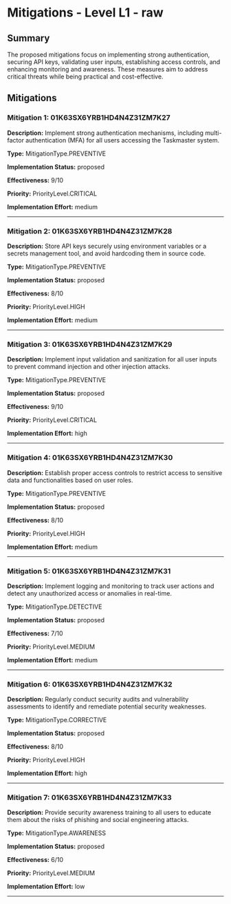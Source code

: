 # Mitigations - Level L1 - raw

## Summary

The proposed mitigations focus on implementing strong authentication, securing API keys, validating user inputs, establishing access controls, and enhancing monitoring and awareness. These measures aim to address critical threats while being practical and cost-effective.

## Mitigations

### Mitigation 1: 01K63SX6YRB1HD4N4Z31ZM7K27

**Description:** Implement strong authentication mechanisms, including multi-factor authentication (MFA) for all users accessing the Taskmaster system.

**Type:** MitigationType.PREVENTIVE

**Implementation Status:** proposed

**Effectiveness:** 9/10

**Priority:** PriorityLevel.CRITICAL

**Implementation Effort:** medium

---

### Mitigation 2: 01K63SX6YRB1HD4N4Z31ZM7K28

**Description:** Store API keys securely using environment variables or a secrets management tool, and avoid hardcoding them in source code.

**Type:** MitigationType.PREVENTIVE

**Implementation Status:** proposed

**Effectiveness:** 8/10

**Priority:** PriorityLevel.HIGH

**Implementation Effort:** medium

---

### Mitigation 3: 01K63SX6YRB1HD4N4Z31ZM7K29

**Description:** Implement input validation and sanitization for all user inputs to prevent command injection and other injection attacks.

**Type:** MitigationType.PREVENTIVE

**Implementation Status:** proposed

**Effectiveness:** 9/10

**Priority:** PriorityLevel.CRITICAL

**Implementation Effort:** high

---

### Mitigation 4: 01K63SX6YRB1HD4N4Z31ZM7K30

**Description:** Establish proper access controls to restrict access to sensitive data and functionalities based on user roles.

**Type:** MitigationType.PREVENTIVE

**Implementation Status:** proposed

**Effectiveness:** 8/10

**Priority:** PriorityLevel.HIGH

**Implementation Effort:** medium

---

### Mitigation 5: 01K63SX6YRB1HD4N4Z31ZM7K31

**Description:** Implement logging and monitoring to track user actions and detect any unauthorized access or anomalies in real-time.

**Type:** MitigationType.DETECTIVE

**Implementation Status:** proposed

**Effectiveness:** 7/10

**Priority:** PriorityLevel.MEDIUM

**Implementation Effort:** medium

---

### Mitigation 6: 01K63SX6YRB1HD4N4Z31ZM7K32

**Description:** Regularly conduct security audits and vulnerability assessments to identify and remediate potential security weaknesses.

**Type:** MitigationType.CORRECTIVE

**Implementation Status:** proposed

**Effectiveness:** 8/10

**Priority:** PriorityLevel.HIGH

**Implementation Effort:** high

---

### Mitigation 7: 01K63SX6YRB1HD4N4Z31ZM7K33

**Description:** Provide security awareness training to all users to educate them about the risks of phishing and social engineering attacks.

**Type:** MitigationType.AWARENESS

**Implementation Status:** proposed

**Effectiveness:** 6/10

**Priority:** PriorityLevel.MEDIUM

**Implementation Effort:** low

---

